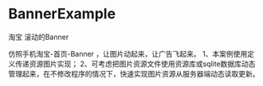 # BannerExample
淘宝 滚动的Banner

仿照手机淘宝-首页-Banner ，让图片动起来，让广告飞起来。
1、本案例使用定义传递资源图片实现；
2、可考虑把图片资源文件使用资源库或sqlite数据库动态管理起来，在不修改程序的情况下，快速实现图片资源从服务器端动态读取更新。
